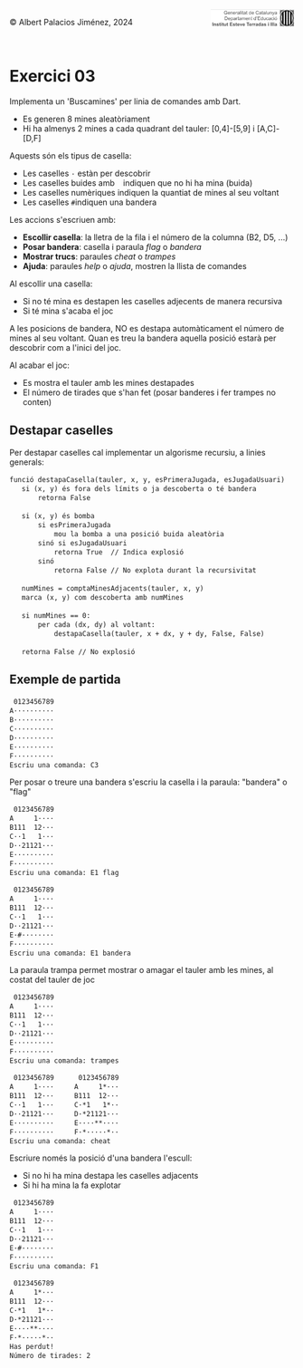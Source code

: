 <div style="display: flex; width: 100%;">
    <div style="flex: 1; padding: 0px;">
        <p>© Albert Palacios Jiménez, 2024</p>
    </div>
    <div style="flex: 1; padding: 0px; text-align: right;">
        <img src="./assets/ieti.png" height="32" alt="Logo de IETI" style="max-height: 32px;">
    </div>
</div>
<br/>

# Exercici 03

Implementa un 'Buscamines' per linia de comandes amb Dart. 

- Es generen 8 mines aleatòriament
- Hi ha almenys 2 mines a cada quadrant del tauler: [0,4]-[5,9] i [A,C]-[D,F]

Aquests són els tipus de casella:

- Les caselles `·` estàn per descobrir
- Les caselles buides amb ` ` indiquen que no hi ha mina (buida)
- Les caselles numèriques indiquen la quantiat de mines al seu voltant
- Les caselles `#`indiquen una bandera

Les accions s'escriuen amb:

- **Escollir casella**: la lletra de la fila i el número de la columna (B2, D5, ...)
- **Posar bandera**: casella i paraula *flag* o *bandera*
- **Mostrar trucs**: paraules *cheat* o *trampes*
- **Ajuda**: paraules *help* o *ajuda*, mostren la llista de comandes

Al escollir una casella:

- Si no té mina es destapen les caselles adjecents de manera recursiva
- Si té mina s'acaba el joc

A les posicions de bandera, NO es destapa automàticament el número de mines al seu voltant. Quan es treu la bandera aquella posició estarà per descobrir com a l'inici del joc.

Al acabar el joc:

- Es mostra el tauler amb les mines destapades 
- El número de tirades que s'han fet (posar banderes i fer trampes no conten)

## Destapar caselles

Per destapar caselles cal implementar un algorisme recursiu, a linies generals:
```text
funció destapaCasella(tauler, x, y, esPrimeraJugada, esJugadaUsuari)
   si (x, y) és fora dels límits o ja descoberta o té bandera
       retorna False
       
   si (x, y) és bomba
       si esPrimeraJugada
           mou la bomba a una posició buida aleatòria
       sinó si esJugadaUsuari
           retorna True  // Indica explosió
       sinó
           retorna False // No explota durant la recursivitat
           
   numMines = comptaMinesAdjacents(tauler, x, y)
   marca (x, y) com descoberta amb numMines
   
   si numMines == 0:
       per cada (dx, dy) al voltant:
           destapaCasella(tauler, x + dx, y + dy, False, False)
           
   retorna False // No explosió
```
## Exemple de partida

```text
 0123456789
A··········
B··········
C··········
D··········
E··········
F··········
Escriu una comanda: C3
```

Per posar o treure una bandera s'escriu la casella i la paraula: "bandera" o "flag"

```text
 0123456789
A     1····
B111  12···
C··1   1···
D··21121···
E··········
F··········
Escriu una comanda: E1 flag
```

```text
 0123456789
A     1····
B111  12···
C··1   1···
D··21121···
E·#········
F··········
Escriu una comanda: E1 bandera
```

La paraula trampa permet mostrar o amagar el tauler amb les mines, al costat del tauler de joc

```text
 0123456789
A     1····
B111  12···
C··1   1···
D··21121···
E··········
F··········
Escriu una comanda: trampes
```

```text
 0123456789      0123456789
A     1····     A     1*···
B111  12···     B111  12···
C··1   1···     C·*1   1*··
D··21121···     D·*21121···
E··········     E····**····
F··········     F·*·····*··
Escriu una comanda: cheat
```

Escriure només la posició d'una bandera l'escull:

- Si no hi ha mina destapa les caselles adjacents
- Si hi ha mina la fa explotar

```text
 0123456789
A     1····
B111  12···
C··1   1···
D··21121···
E·#········
F··········
Escriu una comanda: F1
```

```text
 0123456789
A     1*···
B111  12···
C·*1   1*··
D·*21121···
E····**····
F·*·····*··
Has perdut!
Número de tirades: 2
```